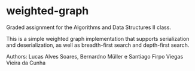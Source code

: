 # weighted-graph
Graded assignment for the Algorithms and Data Structures II class.

This is a simple weighted graph implementation that supports serialization and deserialization, as well as breadth-first search and depth-first search.

Authors: Lucas Alves Soares, Bernardno Müller e Santiago Firpo Viegas Vieira da Cunha
